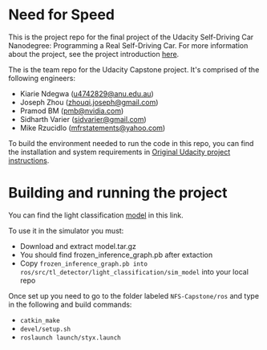 # Need for Speed
This is the project repo for the final project of the Udacity Self-Driving Car Nanodegree: Programming a Real Self-Driving Car. For more information about the project, see the project introduction [here](https://classroom.udacity.com/nanodegrees/nd013/parts/6047fe34-d93c-4f50-8336-b70ef10cb4b2/modules/e1a23b06-329a-4684-a717-ad476f0d8dff/lessons/462c933d-9f24-42d3-8bdc-a08a5fc866e4/concepts/5ab4b122-83e6-436d-850f-9f4d26627fd9).

The is the team repo for the Udacity Capstone project. It's comprised of the following engineers:
* Kiarie Ndegwa (u4742829@anu.edu.au) 
* Joseph Zhou (zhouqi.joseph@gmail.com)
* Pramod BM (pmb@nvidia.com)
* Sidharth Varier (sidvarier@gmail.com)
* Mike Rzucidlo (mfrstatements@yahoo.com)

To build the environment needed to run the code in this repo, you can find the installation and system requirements in [Original Udacity project instructions](https://github.com/udacity/CarND-Capstone).

# Building and running the project
You can find the light classification [model](https://drive.google.com/open?id=1zgwV5fsgDHjXK9b8VZwyg0DkvvAWgFZ1) in this link.

To use it in the simulator you must:
* Download and extract model.tar.gz
* You should find frozen_inference_graph.pb after extaction
* Copy ```frozen_inference_graph.pb into ros/src/tl_detector/light_classification/sim_model``` into your local repo

Once set up you need to go to the folder labeled ```NFS-Capstone/ros``` and type in the following and build commands:
* ```catkin_make```
* ```devel/setup.sh```
* ```roslaunch launch/styx.launch```